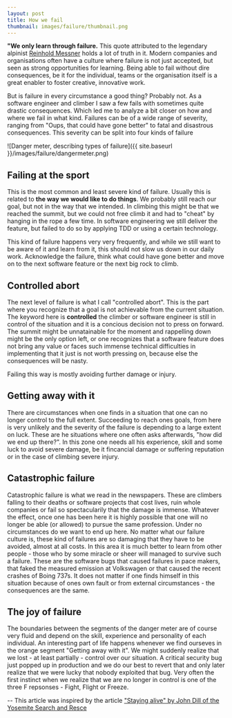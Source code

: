 ```yaml
---
layout: post
title: How we fail 
thumbnail: images/failure/thumbnail.png
---
```


**"We only learn through failure.** This quote attributed to the legendary alpinist [Reinhold Messner](https://en.wikipedia.org/wiki/Reinhold_Messner) holds a lot of truth in it. Modern companies and organisations often have a culture where failure is not just accepted, but seen as strong opportunities for learning. Being able to fail without dire consequences, be it for the individual, teams or the organisation itself is a great enabler to foster creative, innovative work. 

But is failure in every circumstance a good thing? Probably not. As a software engineer and climber I saw a few fails with sometimes quite drastic consequences. Which led me to analyze a bit closer on how and where we fail in what kind. Failures can be of a wide range of severity, ranging from "Oups, that could have gone better" to fatal and disastrous consequences. This severity can be split into four kinds of failure


![Danger meter, describing types of failure]({{ site.baseurl }}/images/failure/dangermeter.png)

## Failing at the sport

This is the most common and least severe kind of failure. Usually this is related to **the way we would like to do things**. We probably still reach our goal, but not in the way that we intended. In climbing this might be that we reached the summit, but we could not free climb it and had to "cheat" by hanging in the rope a few time. In software engineering we still deliver the feature, but failed to do so by applying TDD or using a certain technology. 

This kind of failure happens very very frequently, and while we still want to be aware of it and learn from it, this should not slow us down in our daily work. Acknowledge the failure, think what could have gone better and move on to the next software feature or the next big rock to climb. 

## Controlled abort

The next level of failure is what I call "controlled abort". This is the part where you recognize that a goal is not achievable from the current situation. The keyword here is **controlled** the climber or software engineer is still in control of the situation and it is a concious decision not to press on forward. The summit might be unnatainable for the moment and rappelling down might be the only option left, or one recognizes that a software feature does not bring any value or faces such immense technical difficulties in implementing that it just is not worth pressing on, because else the consequences will be nasty. 

Failing this way is mostly avoiding further damage or injury. 

## Getting away with it

There are circumstances when one finds in a situation that one can no longer control to the full extent. Succeeding to reach ones goals, from here is very unlikely and the severity of the failure is depending to a large extent on luck. These are he situations where one often asks afterwards, "how did we end up there?". In this zone one needs all his experience, skill and some luck to avoid severe damage, be it fincancial damage or suffering reputation or in the case of climbing severe injury. 

## Catastrophic failure

Catastrophic failure is what we read in the newspapers. These are climbers falling to their deaths or software projects that cost lives, ruin whole companies or fail so spectacularily that the damage is immense. Whatever the effect, once one has been here it is highly possible that one will no longer be able (or allowed) to pursue the same profession. 
Under no circumstances do we want to end up here. No matter what our failure culture is, these kind of failures are so damaging that they have to be avoided, almost at all costs. In this area it is much better to learn from other people - those who by some miracle or sheer will managed to survive such a failure. 
These are the software bugs that caused failures in pace makers, that faked the measured emission at Volkswagen or that caused the recent crashes of Boing 737s. It does not matter if one finds himself in this situation because of ones own fault or from external circumstances - the consequences are the same.   

## The joy of failure

The boundaries between the segments of the danger meter are of course very fluid and depend on the skill, experience and personality of each individual. An interesting part of life happens whenever we find ourseves in the orange segment "Getting away with it". We might suddenly realize that we lost - at least partially - control over our situation. A critical security bug just popped up in production and we do our best to revert that and only later realize that we were lucky that nobody exploited that bug. 
Very often the first instinct when we realize that we are no longer in control is one of the three F repsonses - Fight, Flight or Freeze.    

-- 
This article was inspired by the article ["Staying alive" by John Dill of the Yosemite Search and Resce ](http://www.bluebison.net/yosar/alive.htm)